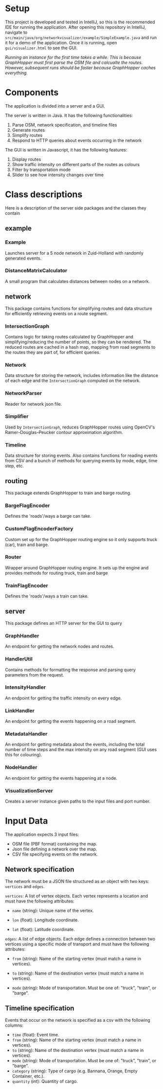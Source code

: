 # Setup
This project is developed and tested in IntelliJ, so this is the recommended IDE for running the application.  After opening this repository in IntelliJ, navigate to `src/main/java/org/networkvisualizer/example/SimpleExample.java` and run it for a demo of the application. Once it is running, open `gui/visualizer.html` to see the GUI.

_Running an instance for the first time takes a while. This is because GraphHopper must first parse the OSM file and calcualte the routes. However, subsequent runs should be faster because GraphHopper caches everything._

# Components
The application is divided into a server and a GUI. 

The server is written in Java. It has the following functionalities:
1. Parse OSM, network specification, and timeline files
2. Generate routes
3. Simplify routes
4. Respond to HTTP queries about events occurring in the network

The GUI is written in Javascript, it has the following features:
1. Display routes
2. Show traffic intensity on different parts of the routes as colours
3. Filter by transportation mode
4. Slider to see how intensity changes over time

# Class descriptions
Here is a description of the server side packages and the classes they contain
## example
### Example
Launches server for a 5 node network in Zuid-Holland with randomly generated events.
### DistanceMatrixCalculator
A small program that calculates distances between nodes on a network.
## network
This package contains functions for simplifying routes and data structure for efficiently retrieving events on a route segment.
### IntersectionGraph
Contains logic for taking routes calculated by GraphHopper and simplifying/reducing the number of points, so they can be rendered. The reduced routes are cached in a hash map, mapping from road segments to the routes they are part of, for efficient queries.
### Network
Data structure for storing the network, includes information like the distance of each edge and the `IntersectionGraph` computed on the network.
### NetworkParser
Reader for network json file.
### Simplifier
Used by `IntersectionGraph`, reduces GraphHopper routes using OpenCV's Ramer–Douglas–Peucker contour approximation algorithm.
### Timeline
Data structure for storing events. Also contains functions for reading events from CSV and a bunch of methods for querying events by mode, edge, time step, etc.
## routing
This package extends GraphHopper to train and barge routing.
### BargeFlagEncoder
Defines the 'roads'/ways a barge can take.
### CustomFlagEncoderFactory
Custom set up for the GraphHopper routing engine so it only supports truck (car), train and barge.
### Router
Wrapper around GraphHopper routing engine. It sets up the engine and provides methods for routing truck, train and barge
### TrainFlagEncoder
Defines the 'roads'/ways a train can take.
## server
This package defines an HTTP server for the GUI to query
### GraphHandler
An endpoint for getting the network nodes and routes. 
### HandlerUtil
Contains methods for formatting the response and parsing query parameters from the request.
### IntensityHandler
An endpoint for getting the traffic intensity on every edge.
### LinkHandler
An endpoint for getting the events happening on a road segment.
### MetadataHandler
An endpoint for getting metadata about the events, including the total number of time steps and the max intensity on any road segment (GUI uses this for colouring).
### NodeHandler
An endpoint for getting the events happening at a node.
### VisualizationServer
Creates a server instance given paths to the input files and port number.

# Input Data
The application expects 3 input files:
* OSM file (PBF format) containing the map.
* Json file defining a network over the map.
* CSV file specifying events on the network.
## Network specification
The network must be a JSON file structured as an object with two keys: `vertices` and `edges`.

`vertices`:
 A list of vertex objects. Each vertex represents a location and must have the following attributes:

* `name` (string): Unique name of the vertex.

* `lon` (float): Longitude coordinate.

* `lat` (float): Latitude coordinate.

`edges`: A list of edge objects. Each edge defines a connection between two vertices using a specific mode of transport and must have the following attributes:

* `from` (string): Name of the starting vertex (must match a name in vertices).

* `to` (string): Name of the destination vertex (must match a name in vertices).

* `mode` (string): Mode of transportation. Must be one of: "truck", "train", or "barge".

## Timeline specification
Events that occur on the network is specified as a csv with the following columns:
* `time` (float): Event time.
* `from` (string): Name of the starting vertex (must match a name in vertices).
* `to` (string): Name of the destination vertex (must match a name in vertices).
* `mode` (string): Mode of transportation. Must be one of: "truck", "train", or "barge".
* `category` (string): Type of cargo (e.g. Bannana, Orange, Empty Container, etc.).
* `quantity` (int): Quantity of cargo.